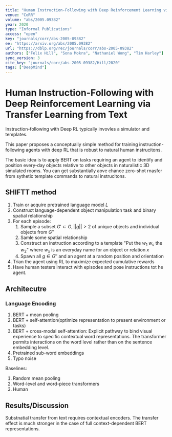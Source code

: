 ```yaml
---
title: "Human Instruction-Following with Deep Reinforcement Learning via Transfer-Learning from Text."
venue: "CoRR"
volume: "abs/2005.09382"
year: 2020
type: "Informal Publications"
access: "open"
key: "journals/corr/abs-2005-09382"
ee: "https://arxiv.org/abs/2005.09382"
url: "https://dblp.org/rec/journals/corr/abs-2005-09382"
authors: ["Felix Hill", "Sona Mokra", "Nathaniel Wong", "Tim Harley"]
sync_version: 3
cite_key: "journals/corr/abs-2005-09382/Hill/2020"
tags: ["DeepMind"]
---
```


# Human Instruction-Following with Deep Reinforcement Learning via Transfer Learning from Text


Instruction-following with Deep RL typically invovles a simulator and templates.

This paper proposes a conceptually simple method for training instruction-following agents with deep RL that is robust to natural human instrucitons.

The basic idea is to apply BERT on tasks requiring an agent to identify and position every-day objects relative to other objects in naturalistic 3D simulated rooms. You can get substantially aove chance zero-shot rnasfer from sythetic template commands to natural instrucitons.


## SHIFTT method

1. Train or acquire pretrained language model $L$
2. Construct language-dependent object manipulation task and binary spatial relationship
3. For each episode:
	1. Sample a subset $G' \subset G, ||g|| > 2$ of unique objects and individual objects from $G''$
	2. Samle some spatial relationship
	3. Construct an instruction according to a template "Put the $w_1$ $w_s$ the $w_2$" where $w_x$ is an everyday name for an object or relation $x$
	4. Spawn all $g \in G''$ and an agent at a random position and orientation
4. Trian the agent using RL to maximize expected cumulative rewards
5. Have human testers interact with episodes and pose instructions tot he agent.



## Architecutre


### Language Encoding

1. BERT + mean pooling
2. BERT + self-attention(optimize representation to present environment or tasks)
3. BERT + cross-modal self-attention: Explicit pathway to bind visual experience to specific contextual word representations. The transformer permits interactions on the word level rather than on the sentence embedding level.
4. Pretrained sub-word embeddings
5. Typo noise


Baselines:
1. Random mean pooling
2. Word-level and word-piece transformers
3. Human


## Results/Discussion

Substnatial transfer from text requires contextual encoders. The transfer effect is much stronger in the case of full context-dependent BERT representations.